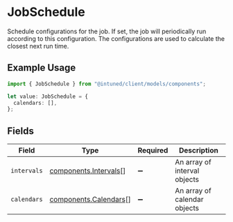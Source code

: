 # JobSchedule

Schedule configurations for the job. If set, the job will periodically run according to this configuration. The configurations are used to calculate the closest next run time.

## Example Usage

```typescript
import { JobSchedule } from "@intuned/client/models/components";

let value: JobSchedule = {
  calendars: [],
};
```

## Fields

| Field                                                          | Type                                                           | Required                                                       | Description                                                    |
| -------------------------------------------------------------- | -------------------------------------------------------------- | -------------------------------------------------------------- | -------------------------------------------------------------- |
| `intervals`                                                    | [components.Intervals](../../models/components/intervals.md)[] | :heavy_minus_sign:                                             | An array of interval objects                                   |
| `calendars`                                                    | [components.Calendars](../../models/components/calendars.md)[] | :heavy_minus_sign:                                             | An array of calendar objects                                   |